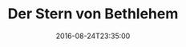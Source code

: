---
date: '2016-08-24T23:35:00'
talk_date: '2010-12-01T00:00:00'
talk_speakers:
  speaker1:
    name: Dr. Frank Gottschald
  speaker2:
    name: Andreas Roth
title: Der Stern von Bethlehem
---